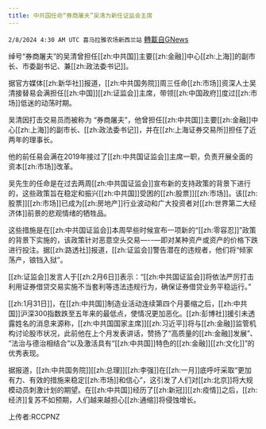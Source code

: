 ```yaml
---
title: 中共国任命“券商屠夫”吴清为新任证监会主席
---
```

`2/8/2024 4:30 AM UTC 喜马拉雅农场新西兰站` [轉載自GNews](https://gnews.org/articles/2291462)

绰号“券商屠夫”的吴清曾担任[[zh:中共国]]主要[[zh:金融]]中心[[zh:上海]]的副市长、市委副书记、兼[[zh:政法委书记]]。

据官方媒体[[zh:新华社]]报道，[[zh:中共国务院]]周三任命[[zh:市场]]资深人士吴清接替易会满担任[[zh:中国]][[zh:证监会]]主席，带领[[zh:中国政府]]度过[[zh:市场]]低迷的动荡时期。

吴清因打击交易员而被称为 “券商屠夫”，他曾担任[[zh:中共国]]主要[[zh:金融]]中心[[zh:上海]]的副市长、[[zh:政法委书记]]，并在[[zh:上海证券交易所]]担任了近两年的理事长。

他的前任易会满在2019年接过了[[zh:中共国证监会]]主席一职，负责开展全面的资本[[zh:市场]]改革。

吴先生的任命是在过去两周[[zh:中共国证监会]]宣布新的支持政策的背景下进行的，这些政策旨在稳定和振兴[[zh:中共国]]受困的[[zh:股票]][[zh:市场]]。该[[zh:股票]][[zh:市场]]已成为[[zh:房地产]]行业波动和广大投资者对[[zh:世界第二大经济体]]前景的悲观情绪的牺牲品。

这些措施是在[[zh:中共国证监会]]本周早些时候宣布一项新的“[[zh:零容忍]]”政策的背景下实施的，该政策针对恶意空头交易—--—即对某种资产或资产的价格下跌进行投注。据[[zh:路透社]]报道，[[zh:证监会]]警告潜在的违规者，他们将“倾家荡产，锒铛入狱”。

[[zh:证监会]]发言人于[[zh:2月6日]]表示：“[[zh:中共国证监会]]将依法严厉打击利用证券借贷交易实施不当套利等违法违规行为，确保证券借贷业务平稳运行。”

[[zh:1月31日]]，在[[zh:中共国]]制造业活动连续第四个月萎缩之后，[[zh:中共国]]沪深300指数跌至五年来的最低点，使情况更加恶化。[[zh:彭博社]]援引未透露姓名的消息来源称，[[zh:中共国国家主席]][[zh:习近平]]将与[[zh:金融]]监管机构讨论股市状况，此前他在上个月发表讲话，赞扬了“高质量的[[zh:金融]]发展”、 “法治与德治相结合”以及激活具有“[[zh:中共国]]特色的[[zh:金融]][[zh:文化]]”的优秀表现。

据报道，[[zh:中共国务院]][[zh:总理]][[zh:李强]]在[[zh:一月]]底呼吁采取“更加有力、有效的措施来稳定[[zh:市场]]和信心”，这引发了人们对[[zh:北京]]将大规模动员刺激计划的期望。在[[zh:中共国]]经历了[[zh:新冠]][[zh:疫情]]之后，[[zh:经济]]复苏不如预期，人们越来越担心[[zh:通缩]]将侵蚀增长。

上传者:RCCPNZ
